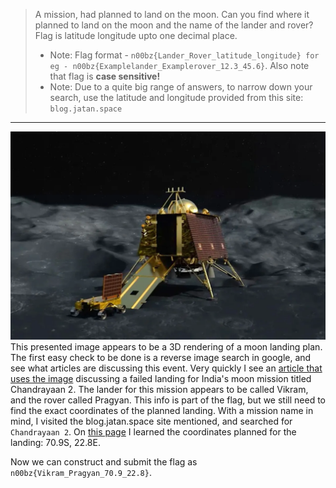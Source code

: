>A mission, had planned to land on the moon. Can you find where it planned to land on the moon and the name of the lander and rover? Flag is latitude longitude upto one decimal place.
>
> - Note: Flag format - `n00bz{Lander_Rover_latitude_longitude} for eg - n00bz{Examplelander_Examplerover_12.3_45.6}`. Also note that flag is **case sensitive!**
> - Note: Due to a quite big range of answers, to narrow down your search, use the latitude and longitude provided from this site: `blog.jatan.space`
----------------------------
![mission_moon.webp](https://github.com/spencerja/n00bCTF_Writeup/blob/main/OSINT/Images/mission_moon.webp)
This presented image appears to be a 3D rendering of a moon landing plan. The first easy check to be done is a reverse image search in google, and see what articles are discussing this event. 
Very quickly I see an [article that uses the image](https://www.newscientist.com/article/2215704-indias-vikram-moon-lander-appears-to-have-crashed-on-the-moon/) discussing a failed landing for India's moon mission titled Chandrayaan 2. The lander for this mission appears to be called Vikram, and the rover called Pragyan. This info is part of the flag, but we still need to find the exact coordinates of the planned landing. 
With a mission name in mind, I visited the blog.jatan.space site mentioned, and searched for `Chandrayaan 2`. On [this page](https://blog.jatan.space/p/chandrayaan-2-landing-site-in-the-southern-highlands?utm_source=%2Fsearch%2Fvikram%2520chandrayaan-2&utm_medium=reader2) I learned the coordinates planned for the landing: 70.9S, 22.8E. 

Now we can construct and submit the flag as `n00bz{Vikram_Pragyan_70.9_22.8}`.
